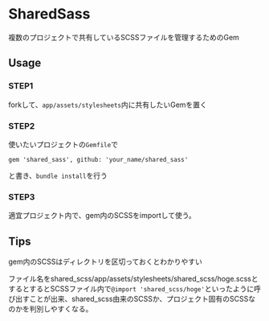 # SharedSass

複数のプロジェクトで共有しているSCSSファイルを管理するためのGem

## Usage
### STEP1
forkして、```app/assets/stylesheets```内に共有したいGemを置く

### STEP2
使いたいプロジェクトの```Gemfile```で
```
gem 'shared_sass', github: 'your_name/shared_sass'
```
と書き、```bundle install```を行う

### STEP3
適宜プロジェクト内で、gem内のSCSSをimportして使う。

## Tips
gem内のSCSSはディレクトリを区切っておくとわかりやすい

ファイル名をshared_scss/app/assets/stylesheets/shared_scss/hoge.scssとするとするとSCSSファイル内で```@import 'shared_scss/hoge'```といったように呼び出すことが出来、shared_scss由来のSCSSか、プロジェクト固有のSCSSなのかを判別しやすくなる。
